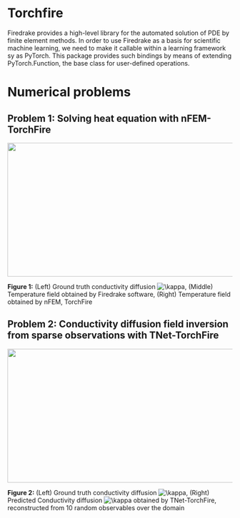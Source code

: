# Torchfire
Firedrake provides a high-level library for the automated solution of PDE by finite element methods. In order to use Firedrake as a basis for scientific machine learning, we need to make it callable within a learning framework sy as PyTorch. This package provides such bindings by means of extending PyTorch.Function, the base class for user-defined operations.  

# Numerical problems
## Problem 1: Solving heat equation with nFEM-TorchFire

<p align="center">
<img width="1000" height = "300" src="demos/heat_eq_conductivity/results/animations.gif">
<figcaption><b>Figure 1:</b> (Left) Ground truth conductivity diffusion <img src="https://i.upmath.me/svg/%5Ckappa" alt="\kappa" />, (Middle) Temperature field obtained by Firedrake software, (Right) Temperature field obtained by nFEM, TorchFire</figcaption>
</p>


## Problem 2: Conductivity diffusion field inversion from sparse observations with TNet-TorchFire
<p align="center">
<img width="650" height = "300" src="demos/tnet_heat_equation/results/animations.gif">
<figcaption><b>Figure 2:</b> (Left) Ground truth conductivity diffusion <img src="https://i.upmath.me/svg/%5Ckappa" alt="\kappa" />, (Right) Predicted Conductivity diffusion <img src="https://i.upmath.me/svg/%5Ckappa" alt="\kappa" /> obtained by TNet-TorchFire, reconstructed from 10 random observables over the domain</figcaption>
</p>


